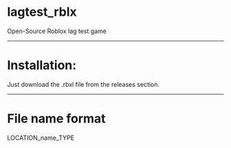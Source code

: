 # lagtest_rblx
Open-Source Roblox lag test game

---

# Installation:
Just download the .rbxl file from the releases section.

---

# File name format

LOCATION_name_TYPE
